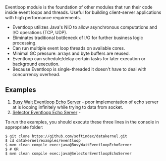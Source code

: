 Eventloop module is the foundation of other modules that run their code inside event loops and threads. Useful for 
building client-server applications with high performance requirements.

* Eventloop utilizes Java's NIO to allow asynchronous computations and I/O operations (TCP, UDP).
* Eliminates traditional bottleneck of I/O for further business logic processing.
* Can run multiple event loop threads on available cores.
* Minimal GC pressure: arrays and byte buffers are reused.
* Eventloop can schedule/delay certain tasks for later execution or background execution.
* Because Eventloop is single-threaded it doesn't have to deal with concurrency overhead.

## Examples
1. [Busy Wait Eventloop Echo Server]() - poor implementation of echo server at is looping infinitely while trying to data from socket.
2. [Selector Eventloop Echo Server]() -

To run the examples, you should execute these three lines in the console in appropriate folder:
```
$ git clone https://github.com/softindex/datakernel.git
$ cd datakernel/examples/eventloop
$ mvn clean compile exec:java@BusyWaitEventloopEchoServer
$ # OR
$ mvn clean compile exec:java@SelectorEventloopEchoServer
```
